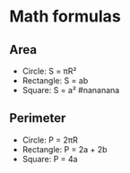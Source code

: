 # Math formulas
## Area
- Circle: S = πR²
- Rectangle: S = ab
- Square: S = a²
#nananana
## Perimeter
- Circle: P = 2πR
- Rectangle: P = 2a + 2b
- Square: P = 4a
